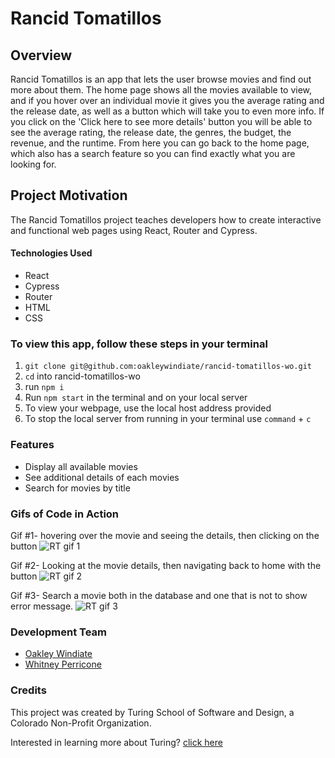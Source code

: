 # Rancid Tomatillos

## Overview

Rancid Tomatillos is an app that lets the user browse movies and find out more about them. The home page shows all the movies available to view, and if you hover over an individual movie it gives you the average rating and the release date, as well as a button which will take you to even more info. If you click on the 'Click here to see more details' button you will be able to see the average rating, the release date, the genres, the budget, the revenue, and the runtime. From here you can go back to the home page, which also has a search feature so you can find exactly what you are looking for.

## Project Motivation

The Rancid Tomatillos project teaches developers how to create interactive and functional web pages using React, Router and Cypress.

#### Technologies Used
* React
* Cypress
* Router
* HTML
* CSS


### To view this app, follow these steps in your terminal
1. `git clone git@github.com:oakleywindiate/rancid-tomatillos-wo.git`
2. `cd` into rancid-tomatillos-wo
3. run `npm i`
4. Run `npm start` in the terminal and on your local server
6. To view your webpage, use the local host address provided
7. To stop the local server from running in your terminal use `command` + `c`

### Features

* Display all available movies
* See additional details of each movies
* Search for movies by title

### Gifs of Code in Action
Gif #1- hovering over the movie and seeing the details, then clicking on the button
![RT gif 1](https://user-images.githubusercontent.com/96502923/169914758-c189453c-7087-46a5-8356-bca45fcae1b5.gif)


Gif #2- Looking at the movie details, then navigating back to home with the button
![RT gif 2](https://user-images.githubusercontent.com/96502923/169914869-a2f2f0b6-a704-4821-b3df-56c705c3be4a.gif)


Gif #3- Search a movie both in the database and one that is not to show error message.
![RT gif 3](https://user-images.githubusercontent.com/96502923/169914949-b9d294bc-b901-47c6-8d45-7281cac944e3.gif)


### Development Team

* [Oakley Windiate](https://github.com/oakleywindiate)
* [Whitney Perricone](https://github.com/Wperricone)

### Credits

This project was created by Turing School of Software and Design, a Colorado Non-Profit Organization.

Interested in learning more about Turing? [click here](https://turing.edu/)
